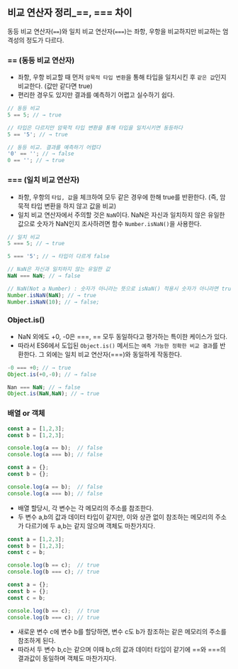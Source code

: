 ## 비교 연산자 정리_==, === 차이
동등 비교 연산자(`==`)와 일치 비교 연산자(`===`)는 좌항, 우항을 비교하지만 비교하는 엄격성의 정도가 다르다.

### == (동등 비교 연산자)
- 좌항, 우항 비교할 때 먼저 `암묵적 타입 변환`을 통해 타입을 일치시킨 후 `같은 값`인지 비교한다. (값만 같다면 true)
- 편리한 경우도 있지만 결과를 예측하기 어렵고 실수하기 쉽다.
```js
// 동등 비교
5 == 5; // → true

// 타입은 다르지만 암묵적 타입 변환을 통해 타입을 일치시키면 동등하다
5 == '5'; // → true

// 동등 비교. 결과를 예측하기 어렵다
'0' == ''; // → false
0 == ''; // → true
```

### === (일치 비교 연산자)
- 좌항, 우항의 `타입, 값`을 체크하여 모두 같은 경우에 한해 true를 반환한다. (즉, 암묵적 타입 변환을 하지 않고 값을 비교)
- 일치 비교 연산자에서 주의할 것은 `NaN`이다. NaN은 자신과 일치하지 않은 유일한 값으로 숫자가 NaN인지 조사하려면 함수 `Number.isNaN()`을 사용한다.
```js
// 일치 비교
5 === 5; // → true

5 === '5'; // → 타입이 다르게 false

// NaN은 자신과 일치하지 않는 유일한 값
NaN === NaN; // → false

// NaN(Not a Number) : 숫자가 아니라는 뜻으로 isNaN() 적용시 숫자가 아니라면 true, 숫자라면 false를 반환
Number.isNaN(NaN); // → true
Number.isNaN(10); // → false;
```

### Object.is()
- NaN 외에도 +0, -0은 ===, == 모두 동일하다고 평가하는 특이한 케이스가 있다. 
- 따라서 ES6에서 도입된 `Object.is()` 메서드는 `예측 가능한 정확한 비교 결과`를 반환한다. 그 외에는 일치 비교 연산자(===)와 동일하게 작동한다.
```js
-0 === +0; // → true
Object.is(+0,-0); // → false

Nan === NaN; // → false
Object.is(NaN,NaN); // → true
```

### 배열 or 객체
```js
const a = [1,2,3];
const b = [1,2,3];

console.log(a == b);  // false
console.log(a === b); // false

const a = {};
const b = {};

console.log(a == b);  // false
console.log(a === b); // false
```
- 배열 할당시, 각 변수는 각 메모리의 주소를 참조한다.
- 두 변수 a,b의 값과 데이터 타입이 같지만, 이와 상관 없이 참조하는 메모리의 주소가 다르기에 두 a,b는 같지 않으며 객체도 마찬가지다.




```js
const a = [1,2,3];
const b = [1,2,3];
const c = b;

console.log(b == c);  // true
console.log(b === c); // true

const a = {};
const b = {};
const c = b;

console.log(b == c);  // true
console.log(b === c); // true
```
- 새로운 변수 c에 변수 b를 할당하면, 변수 c도 b가 참조하는 같은 메모리의 주소를 참조하게 된다.
- 따라서 두 변수 b,c는 같으며 이때 b,c의 값과 데이터 타입이 같기에 ==와 ===의 결과값이 동일하며 객체도 마찬가지다.
